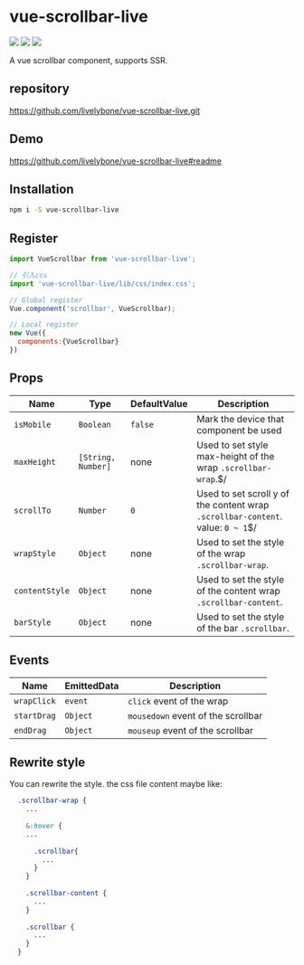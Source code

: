 # vue-scrollbar-live 
<img src="https://img.shields.io/badge/vue--scrollbar--live-static-blue.svg"> <img src="https://img.shields.io/badge/gzip-2kb-green.svg"> <img src="https://img.shields.io/badge/build-passing-green.svg">

A vue scrollbar component, supports SSR.

## repository
https://github.com/livelybone/vue-scrollbar-live.git

## Demo
https://github.com/livelybone/vue-scrollbar-live#readme

## Installation
```bash
npm i -S vue-scrollbar-live
```

## Register
```js
import VueScrollbar from 'vue-scrollbar-live';

// 引入css
import 'vue-scrollbar-live/lib/css/index.css';

// Global register
Vue.component('scrollbar', VueScrollbar);

// Local register
new Vue({
  components:{VueScrollbar}
})
```

## Props
| Name          | Type                                      | DefaultValue         | Description  |
| ------------- | ----------------------------------------- | -------------------- | ------------ |
| `isMobile`    | `Boolean`                                 | `false`              | Mark the device that component be used |
| `maxHeight`   | `[String, Number]`                        | none                 | Used to set style max-height of the wrap `.scrollbar-wrap`.$/ |
| `scrollTo`    | `Number`                                  | `0`                  | Used to set scroll y of the content wrap `.scrollbar-content`. value: `0 ~ 1`$/ |
| `wrapStyle`   | `Object`                                  | none                 | Used to set the style of the wrap `.scrollbar-wrap`. |
| `contentStyle`| `Object`                                  | none                 | Used to set the style of the content wrap `.scrollbar-content`. |
| `barStyle`    | `Object`                                  | none                 | Used to set the style of the bar `.scrollbar`. |

## Events
| Name                  | EmittedData           | Description                                       |
| --------------------- | --------------------- | ------------------------------------------------- |
| `wrapClick`           | `event`               | `click` event of the wrap                         |
| `startDrag`           | `Object`              | `mousedown` event of the scrollbar                |
| `endDrag`             | `Object`              | `mouseup` event of the scrollbar                  | 

## Rewrite style
You can rewrite the style. the css file content maybe like:
```scss
  .scrollbar-wrap {
    ...
    
    &:hover {
    ...
    
      .scrollbar{
        ... 
      }
    }
  
    .scrollbar-content {
      ...
    }
  
    .scrollbar {
      ...
    }
  }
```